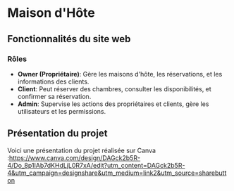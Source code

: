# Maison d'Hôte
## Fonctionnalités du site web
### Rôles
- **Owner (Propriétaire)**: Gère les maisons d'hôte, les réservations, et les informations des clients.
- **Client**: Peut réserver des chambres, consulter les disponibilités, et confirmer sa réservation.
- **Admin**: Supervise les actions des propriétaires et clients, gère les utilisateurs et les permissions.
## Présentation du projet
Voici une présentation du projet réalisée sur Canva :https://www.canva.com/design/DAGck2b5R-4/Do_8p1IAb7dKHdLjL0R7xA/edit?utm_content=DAGck2b5R-4&utm_campaign=designshare&utm_medium=link2&utm_source=sharebutton

